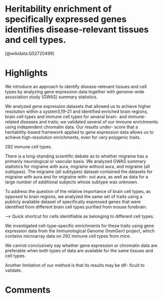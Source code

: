 
Heritability enrichment of specifically expressed genes identifies disease-relevant tissues and cell types.
===========================================================================================================
  
  [@wikidata:Q52720499]  

# Highlights

We introduce an approach to identify disease-relevant tissues and cell types by analyzing gene expression data together with genome-wide association study (GWAS) summary statistics.

We analyzed gene expression datasets that allowed us to achieve higher resolution within a system3,19–21 and identified enriched brain regions, brain cell types and immune cell types for several brain- and immune- related diseases and traits; we validated several of our immune enrichments using independent chromatin data. Our results under- score that a heritability-based framework applied to gene expression data allows us to achieve high-resolution enrichments, even for very polygenic traits. 

292 immune cell types.

There is a long-standing scientific debate as to whether migraine has a primarily neurological or vascular basis. We analyzed GWAS summary statistics for migraine with aura, migraine without aura, and migraine (all subtypes). The migraine (all subtypes) dataset contained the datasets for migraine with aura and for migraine with- out aura, as well as data for a large number of additional subjects whose subtype was unknown.

To address the question of the relative importance of brain cell
types, as opposed to brain regions, we analyzed the same set of traits using a publicly available dataset of specifically expressed genes that were identified from different brain cell types purified from mouse forebrain.

--> Quick shortcut for cells identifiable as belonging to different cell types.


We investigated cell-type-specific enrichments for these traits using gene expression data from the Immunological Genome (ImmGen) project, which contains microarray data on 292 immune cell types from mice.

We cannot conclusively say whether gene expression or chromatin
data are preferable when both types of data are available for the same tissues and cell types.

Another limitation of our method is that its results may be dif-
ficult to validate.
# Comments

